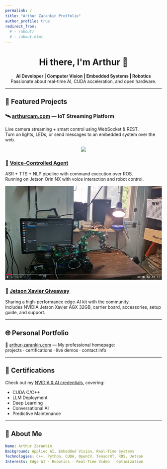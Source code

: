 ```yaml
---
permalink: /
title: "Arthur Zarankin Protfolio"
author_profile: true
redirect_from: 
  # - /about/
  # - /about.html
---
```

<!-- page under development -->


<!-- Header Section -->
<h1 align="center">Hi there, I'm Arthur 👋</h1>

<p align="center">
  <b>AI Developer | Computer Vision | Embedded Systems | Robotics</b><br>
  Passionate about real-time AI, CUDA acceleration, and open hardware.
</p>

---

## 🔧 Featured Projects

### 🛰️ [arthurcam.com](https://arthurcam.com) — IoT Streaming Platform
Live camera streaming + smart control using WebSocket & REST.  
Turn on lights, LEDs, or send messages to an embedded system over the web.

<p align="center">
    <a href="https://arthurcam.com" title="arthurcam.com">
      <img src="https://i.imgur.com/CGIDILZ.png" width="300"/>
    </a>
</p>

### 🤖 [Voice-Controlled Agent](https://agent.w3arthur.com)  
ASR + TTS + NLP pipeline with command execution over ROS.  
Running on Jetson Orin NX with voice interaction and robot control.

<p align="center">
  <a href="https://youtu.be/SUPT8yU3pgg" title="Voice Agent Rosmaster">
    <img src="https://github.com/azarankin/Voice-Agent-Rosmaster.Project/raw/main/demo_image2.png" alt="Voice Agent Rosmaster" height="300"/>
  </a>
</p>

### 🎁 [Jetson Xavier Giveaway](https://xavier.w3arthur.com)  
Sharing a high-performance edge-AI kit with the community.  
Includes NVIDIA Jetson Xavier AGX 32GB, carrier board, accessories, setup guide, and support.

---

## 🌐 Personal Portfolio

🔗 [arthur-zarankin.com](https://arthur-zarankin.com) — My professional homepage:  
projects · certifications · live demos · contact info

---

## 📜 Certifications
Check out my [NVIDIA & AI credentials](https://certifications.w3arthur.com), covering:
- CUDA C/C++  
- LLM Deployment  
- Deep Learning  
- Conversational AI  
- Predictive Maintenance

---

## 💼 About Me

```yaml
Name: Arthur Zarankin
Background: Applied AI, Embedded Vision, Real-Time Systems
Technologies: C++, Python, CUDA, OpenCV, TensorRT, ROS, Jetson
Interests: Edge AI · Robotics · Real-Time Video · Optimization
```
